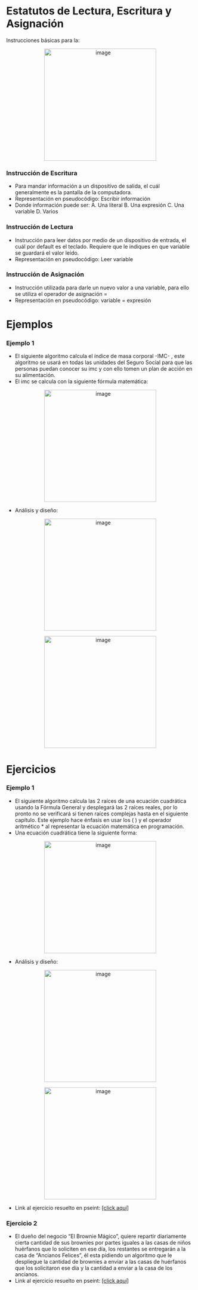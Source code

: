 # Estatutos de Lectura, Escritura y Asignación
Instrucciones básicas para la:
<p align="center">
<img width="300" alt="image" src="https://user-images.githubusercontent.com/89166148/176097599-d83f60eb-0e23-4a00-8543-a02481a404b7.png">
</p>

### Instrucción de Escritura
- Para mandar información a un dispositivo de salida, el cuál generalmente es la pantalla de la computadora.
- Representación en pseudocódigo:
  Escribir información
- Donde información puede ser:
A. Una literal
B. Una expresión
C. Una variable
D. Varios

### Instrucción de Lectura
- Instrucción para leer datos por medio de un dispositivo de entrada, el cuál por default es el teclado. Requiere que le indiques en que variable se guardará el valor leído.
- Representación en pseudocódigo:
  Leer variable
  
### Instrucción de Asignación
- Instrucción utilizada para darle un nuevo valor a una variable, para ello se utiliza el operador de asignación =
- Representación en pseudocódigo:
  variable = expresión

# Ejemplos
### Ejemplo 1
- El siguiente algoritmo calcula el índice de masa corporal -IMC- , este algoritmo se usará en todas las unidades del Seguro Social para que las personas puedan conocer su imc y con ello tomen un plan de acción en su alimentación.
- El imc se calcula con la siguiente fórmula matemática:
<p align="center">
<img width="300" alt="image" src="https://user-images.githubusercontent.com/89166148/176099416-fd95ed67-7b8f-40c3-a2db-fb935934cd35.png">
</p>

- Análisis y diseño:
<p align="center">
<img width="300" alt="image" src="https://user-images.githubusercontent.com/89166148/176251666-36355f46-1ee0-4609-9b1d-b342681a9587.png">
</p>

<p align="center">
<img width="300" alt="image" src="https://user-images.githubusercontent.com/89166148/176251982-6005d801-66a9-462a-86ac-82b165087673.png">
</p>

# Ejercicios
### Ejemplo 1
- El siguiente algoritmo calcula las 2 raíces de una ecuación cuadrática usando la Fórmula General y desplegará las 2 raíces reales, por lo pronto no se verificará si tienen raíces complejas hasta en el siguiente capítulo. Este ejemplo hace énfasis en usar los ( ) y el operador aritmético * al representar la ecuación matemática en programación.
- Una ecuación cuadrática tiene la siguiente forma:
<p align="center">
<img width="300" alt="image" src="https://user-images.githubusercontent.com/89166148/176253428-eaa33875-cb8d-47af-9018-cf21b67cb80f.png">
</p>

- Análisis y diseño:
<p align="center">
<img width="300" alt="image" src="https://user-images.githubusercontent.com/89166148/176252585-846662a4-b060-4bd7-bf0b-62515cacd317.png">
</p>

<p align="center">
<img width="300" alt="image" src="https://user-images.githubusercontent.com/89166148/176252818-9798b960-7caf-4313-af11-ee73febe1e4c.png">
</p>

- Link al ejercicio resuelto en pseint: [[click aquí]](https://github.com/DiosBenoni/Taller_pensamiento_algoritmico/blob/main/Clases/Clase%202/Informaci%C3%B3n/raices.psc)

### Ejercicio 2
- El dueño del negocio “El Brownie Mágico”, quiere repartir diariamente cierta cantidad de sus brownies por partes iguales a las casas de niños huérfanos que lo soliciten en ese día, los restantes se entregarán a la casa de “Ancianos Felices”, él esta pidiendo un algoritmo que le despliegue la cantidad de brownies a enviar a las casas de huérfanos que los solicitaron ese día y la cantidad a enviar a la casa de los ancianos.
- Link al ejercicio resuelto en pseint: [[click aquí]](https://github.com/DiosBenoni/Taller_pensamiento_algoritmico/blob/main/Clases/Clase%202/Informaci%C3%B3n/brownie.psc)
